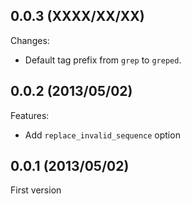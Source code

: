 ## 0.0.3 (XXXX/XX/XX)

Changes:

- Default tag prefix from `grep` to `greped`. 

## 0.0.2 (2013/05/02)

Features:

- Add `replace_invalid_sequence` option

## 0.0.1 (2013/05/02)

First version
